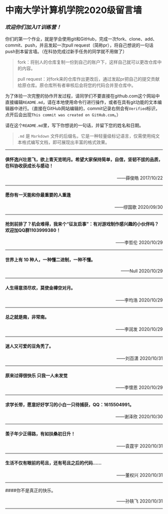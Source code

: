 # 中南大学计算机学院2020级留言墙

### *欢迎你们加入IT训练营！*

你们的第一个作业，就是学会使用git和GitHub，完成一次fork、clone、add、commit、push，并且发起一次pull request（简称pr），将自己想说的一句话push到本留言墙。（在科协完成过新手任务的同学就不用做了）

> fork：将别人的仓库复制一份到自己的账户下，这样自己就可以更改仓库中的内容。
>
> pull request：对fork来的仓库作出更改后，通过发起pr把自己的提交贡献给原仓库。原仓库所有者审核后会将您的代码合并至仓库中。

为了体验一次完整的协作开发过程，请同学们不要直接在github.com这个网站中直接编辑`README.md`，请在本地使用命令行进行操作，或者在具有git功能的文本编辑器中进行。（直接在GitHub网站编辑的，commit记录右侧会有`Verified`标识，点开后会出现`This commit was created on GitHub.com`。）

请在这个`README.md`里，写下你想说的一句话，并留下您的姓名和日期。

> `.md` 是 `Markdown` 文件的后缀名，它是一种轻量级标记语言，仅需使用纯文本格式编写文档，即可展现出丰富的格式效果。

----------

#### 俱怀逸兴壮思飞，欲上青天览明月。希望大家保持简单，自信，坚韧不拔的品质，在科协收获成长与感动！

<p align=right>——薛俊皓  2017/10/22</p>

----------

#### 愿你有一天能和你最重要的人重逢

<p align=right>——缪国歌  2020/09/30</p>

----------

#### 抢到前排了？机会难得，我来个“征友启事”：有对游戏制作感兴趣的小伙伴吗？欢迎加QQ群1103999380！

<p align=right>——李哲伦  2020/10/29</p>

----------

#### 世界上有 10 种人，一种懂二进制，一种不懂。

<p align=right>——Null  2020/10/29</p>

----------

#### 人生得意须尽欢，莫使金樽空对月。

<p align=right>——李均浩  2020/10/29</p>

----------

#### 总之就是南，非常南。

<p align=right>——李润发  2020/10/29</p>

----------

#### 迷人又可爱的豆角秃了。

<p align=right>——刘百潇  2020/10/31</p>

----------

#### 原来过得很快乐 只我一人未发觉

<p align=right>——李懷恩  2020/10/29</p>

----------

#### 求学长带，愿意好好学习的小白一只待捕获，QQ：1615504991。

<p align=right>——谢泽欣  2020/10/30</p>

----------

#### 羡子年少正得路，有如扶桑初日升！

<p align=right>——袁霆宇  2020/10/31</p>

----------

#### 生活不仅有眼前的苟且，还有苟且之后的代码……

<p align=right>——董权兴  2020/10/31</p>

----------
####你不是真正的快乐。

<p align=right>——孙轶飞  2020/10/31</p>

----------
